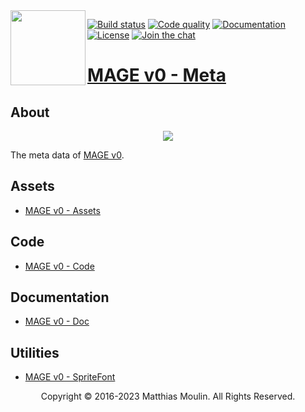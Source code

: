 <img align="left" src="https://github.com/matt77hias/MAGE-v0-Meta/blob/master/res/MAGE.png" width="120px"/>

[![Build status][actions-svg]][actions] [![Code quality][codacy-svg]][codacy] [![Documentation][documentation-svg]][documentation] [![License][license-svg]][license] [![Join the chat][gitter-svg]][gitter]

[actions-svg]:       https://github.com/matt77hias/MAGE-v0/workflows/Contribution/badge.svg?branch=master
[codacy-svg]:        https://api.codacy.com/project/badge/Grade/9d2719c91eb445fd916fd07bdeff098d
[documentation-svg]: https://img.shields.io/badge/docs-doxygen-blue.svg
[license-svg]:       https://img.shields.io/badge/license-GPL%203.0-blue.svg
[gitter-svg]:        https://badges.gitter.im/mage_dev/community.svg

[actions]:           https://github.com/matt77hias/MAGE-v0/actions?query=workflow%3AContribution
[codacy]:            https://www.codacy.com/app/matt77hias/MAGE?utm_source=github.com&amp;utm_medium=referral&amp;utm_content=matt77hias/MAGE&amp;utm_campaign=Badge_Grade
[documentation]:     https://matt77hias.github.io/MAGE-v0-Doc
[license]:           https://raw.githubusercontent.com/matt77hias/MAGE-v0/master/LICENSE.txt
[gitter]:            https://gitter.im/mage_dev/community

# [MAGE v0 - Meta](https://matt77hias.github.io/MAGE-v0-Meta/)

## About
<p align="center"><img src="https://github.com/matt77hias/MAGE-v0-Meta/blob/master/res/Example.png"></p>

The meta data of [MAGE v0](https://github.com/matt77hias/MAGE-v0).

## Assets
* [MAGE v0 - Assets](https://github.com/matt77hias/MAGE-v0-Assets)

## Code
* [MAGE v0 - Code](https://github.com/matt77hias/MAGE-v0)

## Documentation
* [MAGE v0 - Doc](https://github.com/matt77hias/MAGE-v0-Doc)

## Utilities
* [MAGE v0 - SpriteFont](https://github.com/matt77hias/MAGE-v0-SpriteFont)

<p align="center">Copyright © 2016-2023 Matthias Moulin. All Rights Reserved.</p>
